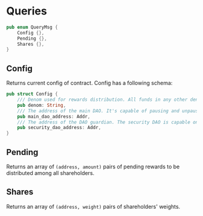 # Queries

```rust
pub enum QueryMsg {
    Config {},
    Pending {},
    Shares {},
}
```

## Config

Returns current config of contract. Config has a following schema:

```rust
pub struct Config {
    /// Denom used for rewards distribution. All funds in any other denoms will be ignored.
    pub denom: String,
    /// The address of the main DAO. It's capable of pausing and unpausing the contract
    pub main_dao_address: Addr,
    /// The address of the DAO guardian. The security DAO is capable only of pausing the contract.
    pub security_dao_address: Addr,
}
```

## Pending

Returns an array of `(address, amount)` pairs of pending rewards to be distributed among all shareholders.

## Shares

Returns an array of `(address, weight)` pairs of shareholders' weights.
